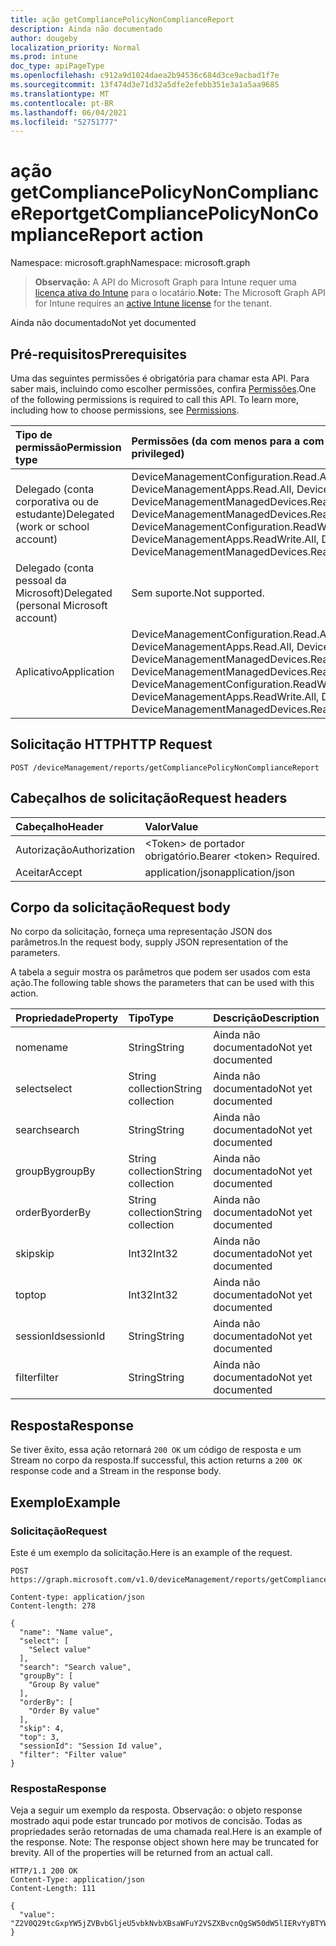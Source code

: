 ```yaml
---
title: ação getCompliancePolicyNonComplianceReport
description: Ainda não documentado
author: dougeby
localization_priority: Normal
ms.prod: intune
doc_type: apiPageType
ms.openlocfilehash: c912a9d1024daea2b94536c684d3ce9acbad1f7e
ms.sourcegitcommit: 13f474d3e71d32a5dfe2efebb351e3a1a5aa9685
ms.translationtype: MT
ms.contentlocale: pt-BR
ms.lasthandoff: 06/04/2021
ms.locfileid: "52751777"
---
```

# <a name="getcompliancepolicynoncompliancereport-action"></a><span data-ttu-id="6081f-103">ação getCompliancePolicyNonComplianceReport</span><span class="sxs-lookup"><span data-stu-id="6081f-103">getCompliancePolicyNonComplianceReport action</span></span>

<span data-ttu-id="6081f-104">Namespace: microsoft.graph</span><span class="sxs-lookup"><span data-stu-id="6081f-104">Namespace: microsoft.graph</span></span>

> <span data-ttu-id="6081f-105">**Observação:** A API do Microsoft Graph para Intune requer uma [licença ativa do Intune](https://go.microsoft.com/fwlink/?linkid=839381) para o locatário.</span><span class="sxs-lookup"><span data-stu-id="6081f-105">**Note:** The Microsoft Graph API for Intune requires an [active Intune license](https://go.microsoft.com/fwlink/?linkid=839381) for the tenant.</span></span>

<span data-ttu-id="6081f-106">Ainda não documentado</span><span class="sxs-lookup"><span data-stu-id="6081f-106">Not yet documented</span></span>

## <a name="prerequisites"></a><span data-ttu-id="6081f-107">Pré-requisitos</span><span class="sxs-lookup"><span data-stu-id="6081f-107">Prerequisites</span></span>
<span data-ttu-id="6081f-p101">Uma das seguintes permissões é obrigatória para chamar esta API. Para saber mais, incluindo como escolher permissões, confira [Permissões](/graph/permissions-reference).</span><span class="sxs-lookup"><span data-stu-id="6081f-p101">One of the following permissions is required to call this API. To learn more, including how to choose permissions, see [Permissions](/graph/permissions-reference).</span></span>

|<span data-ttu-id="6081f-110">Tipo de permissão</span><span class="sxs-lookup"><span data-stu-id="6081f-110">Permission type</span></span>|<span data-ttu-id="6081f-111">Permissões (da com menos para a com mais privilégios)</span><span class="sxs-lookup"><span data-stu-id="6081f-111">Permissions (from least to most privileged)</span></span>|
|:---|:---|
|<span data-ttu-id="6081f-112">Delegado (conta corporativa ou de estudante)</span><span class="sxs-lookup"><span data-stu-id="6081f-112">Delegated (work or school account)</span></span>|<span data-ttu-id="6081f-113">DeviceManagementConfiguration.Read.All, DeviceManagementConfiguration.ReadWrite.All, DeviceManagementApps.Read.All, DeviceManagementApps.ReadWrite.All, DeviceManagementManagedDevices.Read.All, DeviceManagementManagedDevices.ReadWrite.All</span><span class="sxs-lookup"><span data-stu-id="6081f-113">DeviceManagementConfiguration.Read.All, DeviceManagementConfiguration.ReadWrite.All, DeviceManagementApps.Read.All, DeviceManagementApps.ReadWrite.All, DeviceManagementManagedDevices.Read.All, DeviceManagementManagedDevices.ReadWrite.All</span></span>|
|<span data-ttu-id="6081f-114">Delegado (conta pessoal da Microsoft)</span><span class="sxs-lookup"><span data-stu-id="6081f-114">Delegated (personal Microsoft account)</span></span>|<span data-ttu-id="6081f-115">Sem suporte.</span><span class="sxs-lookup"><span data-stu-id="6081f-115">Not supported.</span></span>|
|<span data-ttu-id="6081f-116">Aplicativo</span><span class="sxs-lookup"><span data-stu-id="6081f-116">Application</span></span>|<span data-ttu-id="6081f-117">DeviceManagementConfiguration.Read.All, DeviceManagementConfiguration.ReadWrite.All, DeviceManagementApps.Read.All, DeviceManagementApps.ReadWrite.All, DeviceManagementManagedDevices.Read.All, DeviceManagementManagedDevices.ReadWrite.All</span><span class="sxs-lookup"><span data-stu-id="6081f-117">DeviceManagementConfiguration.Read.All, DeviceManagementConfiguration.ReadWrite.All, DeviceManagementApps.Read.All, DeviceManagementApps.ReadWrite.All, DeviceManagementManagedDevices.Read.All, DeviceManagementManagedDevices.ReadWrite.All</span></span>|

## <a name="http-request"></a><span data-ttu-id="6081f-118">Solicitação HTTP</span><span class="sxs-lookup"><span data-stu-id="6081f-118">HTTP Request</span></span>
<!-- {
  "blockType": "ignored"
}
-->
``` http
POST /deviceManagement/reports/getCompliancePolicyNonComplianceReport
```

## <a name="request-headers"></a><span data-ttu-id="6081f-119">Cabeçalhos de solicitação</span><span class="sxs-lookup"><span data-stu-id="6081f-119">Request headers</span></span>
|<span data-ttu-id="6081f-120">Cabeçalho</span><span class="sxs-lookup"><span data-stu-id="6081f-120">Header</span></span>|<span data-ttu-id="6081f-121">Valor</span><span class="sxs-lookup"><span data-stu-id="6081f-121">Value</span></span>|
|:---|:---|
|<span data-ttu-id="6081f-122">Autorização</span><span class="sxs-lookup"><span data-stu-id="6081f-122">Authorization</span></span>|<span data-ttu-id="6081f-123">&lt;Token&gt; de portador obrigatório.</span><span class="sxs-lookup"><span data-stu-id="6081f-123">Bearer &lt;token&gt; Required.</span></span>|
|<span data-ttu-id="6081f-124">Aceitar</span><span class="sxs-lookup"><span data-stu-id="6081f-124">Accept</span></span>|<span data-ttu-id="6081f-125">application/json</span><span class="sxs-lookup"><span data-stu-id="6081f-125">application/json</span></span>|

## <a name="request-body"></a><span data-ttu-id="6081f-126">Corpo da solicitação</span><span class="sxs-lookup"><span data-stu-id="6081f-126">Request body</span></span>
<span data-ttu-id="6081f-127">No corpo da solicitação, forneça uma representação JSON dos parâmetros.</span><span class="sxs-lookup"><span data-stu-id="6081f-127">In the request body, supply JSON representation of the parameters.</span></span>

<span data-ttu-id="6081f-128">A tabela a seguir mostra os parâmetros que podem ser usados com esta ação.</span><span class="sxs-lookup"><span data-stu-id="6081f-128">The following table shows the parameters that can be used with this action.</span></span>

|<span data-ttu-id="6081f-129">Propriedade</span><span class="sxs-lookup"><span data-stu-id="6081f-129">Property</span></span>|<span data-ttu-id="6081f-130">Tipo</span><span class="sxs-lookup"><span data-stu-id="6081f-130">Type</span></span>|<span data-ttu-id="6081f-131">Descrição</span><span class="sxs-lookup"><span data-stu-id="6081f-131">Description</span></span>|
|:---|:---|:---|
|<span data-ttu-id="6081f-132">nome</span><span class="sxs-lookup"><span data-stu-id="6081f-132">name</span></span>|<span data-ttu-id="6081f-133">String</span><span class="sxs-lookup"><span data-stu-id="6081f-133">String</span></span>|<span data-ttu-id="6081f-134">Ainda não documentado</span><span class="sxs-lookup"><span data-stu-id="6081f-134">Not yet documented</span></span>|
|<span data-ttu-id="6081f-135">select</span><span class="sxs-lookup"><span data-stu-id="6081f-135">select</span></span>|<span data-ttu-id="6081f-136">String collection</span><span class="sxs-lookup"><span data-stu-id="6081f-136">String collection</span></span>|<span data-ttu-id="6081f-137">Ainda não documentado</span><span class="sxs-lookup"><span data-stu-id="6081f-137">Not yet documented</span></span>|
|<span data-ttu-id="6081f-138">search</span><span class="sxs-lookup"><span data-stu-id="6081f-138">search</span></span>|<span data-ttu-id="6081f-139">String</span><span class="sxs-lookup"><span data-stu-id="6081f-139">String</span></span>|<span data-ttu-id="6081f-140">Ainda não documentado</span><span class="sxs-lookup"><span data-stu-id="6081f-140">Not yet documented</span></span>|
|<span data-ttu-id="6081f-141">groupBy</span><span class="sxs-lookup"><span data-stu-id="6081f-141">groupBy</span></span>|<span data-ttu-id="6081f-142">String collection</span><span class="sxs-lookup"><span data-stu-id="6081f-142">String collection</span></span>|<span data-ttu-id="6081f-143">Ainda não documentado</span><span class="sxs-lookup"><span data-stu-id="6081f-143">Not yet documented</span></span>|
|<span data-ttu-id="6081f-144">orderBy</span><span class="sxs-lookup"><span data-stu-id="6081f-144">orderBy</span></span>|<span data-ttu-id="6081f-145">String collection</span><span class="sxs-lookup"><span data-stu-id="6081f-145">String collection</span></span>|<span data-ttu-id="6081f-146">Ainda não documentado</span><span class="sxs-lookup"><span data-stu-id="6081f-146">Not yet documented</span></span>|
|<span data-ttu-id="6081f-147">skip</span><span class="sxs-lookup"><span data-stu-id="6081f-147">skip</span></span>|<span data-ttu-id="6081f-148">Int32</span><span class="sxs-lookup"><span data-stu-id="6081f-148">Int32</span></span>|<span data-ttu-id="6081f-149">Ainda não documentado</span><span class="sxs-lookup"><span data-stu-id="6081f-149">Not yet documented</span></span>|
|<span data-ttu-id="6081f-150">top</span><span class="sxs-lookup"><span data-stu-id="6081f-150">top</span></span>|<span data-ttu-id="6081f-151">Int32</span><span class="sxs-lookup"><span data-stu-id="6081f-151">Int32</span></span>|<span data-ttu-id="6081f-152">Ainda não documentado</span><span class="sxs-lookup"><span data-stu-id="6081f-152">Not yet documented</span></span>|
|<span data-ttu-id="6081f-153">sessionId</span><span class="sxs-lookup"><span data-stu-id="6081f-153">sessionId</span></span>|<span data-ttu-id="6081f-154">String</span><span class="sxs-lookup"><span data-stu-id="6081f-154">String</span></span>|<span data-ttu-id="6081f-155">Ainda não documentado</span><span class="sxs-lookup"><span data-stu-id="6081f-155">Not yet documented</span></span>|
|<span data-ttu-id="6081f-156">filter</span><span class="sxs-lookup"><span data-stu-id="6081f-156">filter</span></span>|<span data-ttu-id="6081f-157">String</span><span class="sxs-lookup"><span data-stu-id="6081f-157">String</span></span>|<span data-ttu-id="6081f-158">Ainda não documentado</span><span class="sxs-lookup"><span data-stu-id="6081f-158">Not yet documented</span></span>|



## <a name="response"></a><span data-ttu-id="6081f-159">Resposta</span><span class="sxs-lookup"><span data-stu-id="6081f-159">Response</span></span>
<span data-ttu-id="6081f-160">Se tiver êxito, essa ação retornará `200 OK` um código de resposta e um Stream no corpo da resposta.</span><span class="sxs-lookup"><span data-stu-id="6081f-160">If successful, this action returns a `200 OK` response code and a Stream in the response body.</span></span>

## <a name="example"></a><span data-ttu-id="6081f-161">Exemplo</span><span class="sxs-lookup"><span data-stu-id="6081f-161">Example</span></span>

### <a name="request"></a><span data-ttu-id="6081f-162">Solicitação</span><span class="sxs-lookup"><span data-stu-id="6081f-162">Request</span></span>
<span data-ttu-id="6081f-163">Este é um exemplo da solicitação.</span><span class="sxs-lookup"><span data-stu-id="6081f-163">Here is an example of the request.</span></span>
``` http
POST https://graph.microsoft.com/v1.0/deviceManagement/reports/getCompliancePolicyNonComplianceReport

Content-type: application/json
Content-length: 278

{
  "name": "Name value",
  "select": [
    "Select value"
  ],
  "search": "Search value",
  "groupBy": [
    "Group By value"
  ],
  "orderBy": [
    "Order By value"
  ],
  "skip": 4,
  "top": 3,
  "sessionId": "Session Id value",
  "filter": "Filter value"
}
```

### <a name="response"></a><span data-ttu-id="6081f-164">Resposta</span><span class="sxs-lookup"><span data-stu-id="6081f-164">Response</span></span>
<span data-ttu-id="6081f-p102">Veja a seguir um exemplo da resposta. Observação: o objeto response mostrado aqui pode estar truncado por motivos de concisão. Todas as propriedades serão retornadas de uma chamada real.</span><span class="sxs-lookup"><span data-stu-id="6081f-p102">Here is an example of the response. Note: The response object shown here may be truncated for brevity. All of the properties will be returned from an actual call.</span></span>
``` http
HTTP/1.1 200 OK
Content-Type: application/json
Content-Length: 111

{
  "value": "Z2V0Q29tcGxpYW5jZVBvbGljeU5vbkNvbXBsaWFuY2VSZXBvcnQgSW50dW5lIERvYyBTYW1wbGUgMTA0ODU4MDU5OQ=="
}
```




